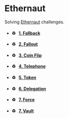 # Ethernaut

Solving [Ethernaut](https://ethernaut.openzeppelin.com/) challenges.

- #### ♻️ &nbsp;&nbsp;[1. Fallback](https://github.com/Farber98/ctf-ethernaut/tree/master/01_fallback)
- #### ♻️ &nbsp;&nbsp;[2. Fallout](https://github.com/Farber98/ctf-ethernaut/tree/master/02_fallout)
- #### ♻️ &nbsp;&nbsp;[3. Coin Flip](https://github.com/Farber98/ctf-ethernaut/tree/master/03_coinflip)
- #### ♻️ &nbsp;&nbsp;[4. Telephone](https://github.com/Farber98/ctf-ethernaut/tree/master/04_telephone)
- #### ♻️ &nbsp;&nbsp;[5. Token](https://github.com/Farber98/ctf-ethernaut/tree/master/05_token)
- #### ♻️ &nbsp;&nbsp;[6. Delegation](https://github.com/Farber98/ctf-ethernaut/tree/master/06_delegation)
- #### ♻️ &nbsp;&nbsp;[7. Force](https://github.com/Farber98/ctf-ethernaut/tree/master/07_force)
- #### ♻️ &nbsp;&nbsp;[7. Vault](https://github.com/Farber98/ctf-ethernaut/tree/master/08_vault)

<!-- - #### 💥 &nbsp;&nbsp;[Selfdestruct](https://github.com/Farber98/selfdestruct)
- #### 🔐 &nbsp;&nbsp;[Private variables](https://github.com/Farber98/private-variables)
- #### 📞 &nbsp;&nbsp;[Unsafe delegatecall](https://github.com/Farber98/unsafe-delegatecall)
- #### 🎲 &nbsp;&nbsp;[Insecure source of randomness](https://github.com/Farber98/insecure-randomness)
- #### ⛔ &nbsp;&nbsp;[Denial of service (DoS)](https://github.com/Farber98/DoS)
- #### 🦘 &nbsp;[Bypassing only EOA check](https://github.com/Farber98/bypass-sc-check)
 -->
